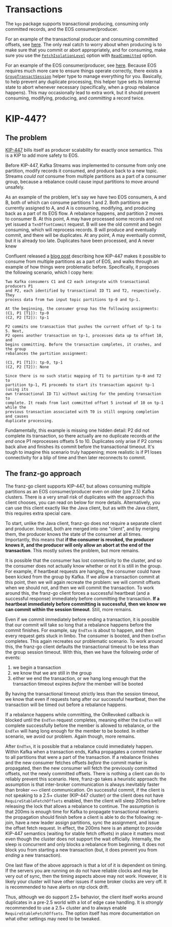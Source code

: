 Transactions
===

The `kgo` package supports transactional producing, consuming only committed
records, and the EOS consumer/producer.

For an example of the transactional producer and consuming committed offsets,
see [here](../examples/transactions/produce_and_consume). The only real catch
to worry about when producing is to make sure that you commit or abort
appropriately, and for consuming, make sure you use the
[`FetchIsolationLevel`][1] option with [`ReadCommitted`][2] option.

[1]: https://pkg.go.dev/github.com/LSparkzwz/franz-go/pkg/kgo#FetchIsolationLevel
[2]: https://pkg.go.dev/github.com/LSparkzwz/franz-go/pkg/kgo#ReadCommitted

For an example of the EOS consumer/producer, see
[here](../examples/transactions/eos). Because EOS requires much more care to
ensure things operate correctly, there exists a [`GroupTransactSession`][3] helper
type to manage everything for you. Basically, to help prevent any duplicate
processing, this helper type sets its internal state to abort whenever
necessary (specifically, when a group rebalance happens). This may occasionally
lead to extra work, but it should prevent consuming, modifying, producing, and
_committing_ a record twice.

[3]: https://pkg.go.dev/github.com/LSparkzwz/franz-go/pkg/kgo#GroupTransactSession

KIP-447?
===

## The problem
 
[KIP-447](https://cwiki.apache.org/confluence/display/KAFKA/KIP-447%3A+Producer+scalability+for+exactly+once+semantics)
bills itself as producer scalability for exactly once semantics. This
is a KIP to add more safety to EOS.

Before KIP-447, Kafka Streams was implemented to consume from only one
partition, modify records it consumed, and produce back to a new topic. Streams
_could not_ consume from multiple partitions as a part of a consumer group,
because a rebalance could cause input partitions to move around unsafely.

As an example of the problem, let's say we have two EOS consumers, A and B,
both of which can consume partitions 1 and 2. Both partitions are currently
assigned to A, and A is consuming, modifying, and producing back as a part of
its EOS flow. A rebalance happens, and partition 2 moves to consumer B. At this
point, A may have processed some records and not yet issued a `TxnOffsetCommit`
request. B will see the old commit and begin consuming, which will reprocess
records. B will produce and eventually commit, and there will be duplicates.
At any point, A may eventually commit, but it is already too late. Duplicates
have been processed, and A never knew

Confluent released a [blog
post](https://www.confluent.io/blog/simplified-robust-exactly-one-semantics-in-kafka-2-5/#client-api-simplification)
describing how KIP-447 makes it possible to consume from multiple partitions as
a part of EOS, and walks through an example of how things were problematic
before. Specifically, it proposes the following scenario, which I copy here:

```
Two Kafka consumers C1 and C2 each integrate with transactional producers P1
and P2, each identified by transactional ID T1 and T2, respectively. They
process data from two input topic partitions tp-0 and tp-1. 

At the beginning, the consumer group has the following assignments: 
(C1, P1 [T1]): tp-0 
(C2, P2 [T2]): tp-1 

P2 commits one transaction that pushes the current offset of tp-1 to 5. Next,
P2 opens another transaction on tp-1, processes data up to offset 10, and
begins committing. Before the transaction completes, it crashes, and the group
rebalances the partition assignment: 

(C1, P1 [T1]): tp-0, tp-1 
(C2, P2 [T2]): None 

Since there is no such static mapping of T1 to partition tp-0 and T2 to
partition tp-1, P1 proceeds to start its transaction against tp-1 (using its
own transactional ID T1) without waiting for the pending transaction to
complete. It reads from last committed offset 5 instead of 10 on tp-1 while the
previous transaction associated with T0 is still ongoing completion and causes
duplicate processing.
```

Fundamentally, this example is missing one hidden detail: P2 did not complete
its transaction, so there actually are no duplicate records _at the end_ once
P1 reprocesses offsets 5 to 10. Duplicates only arise if P2 comes back alive
and finishes its commit before the transactional timeout. It's tough to imagine
this scenario truly happening; more realistic is if P1 loses connectivity for a
blip of time and then later reconnects to commit.

## The franz-go approach

The franz-go client supports KIP-447, but allows consuming multiple partitions
as an EOS consumer/producer even on older (pre 2.5) Kafka clusters. There is
a very small risk of duplicates with the approach this client chooses, you can
read on below for more details. Alternatively, you can use this client exactly
like the Java client, but as with the Java client, this requires extra special
care.

To start, unlike the Java client, franz-go does not require a separate client
and producer. Instead, both are merged into one "client", and by merging them,
the producer knows the state of the consumer at all times. Importantly, this
means that **if the consumer is revoked, the producer knows it, and the
producer will only allow an abort at the end of the transaction**. This mostly
solves the problem, but more remains.

It is possible that the consumer has lost connectivity to the cluster, and so
the consumer does not actually know whether or not it is still in the group.
For example, if heartbeat requests are hanging, the consumer could have been
kicked from the group by Kafka. If we allow a transaction commit at this point,
then we will again recreate the problem: we will commit offsets when we should
not, and then we will commit the transaction. To work around this, the franz-go
client forces a successful heartbeat (and a successful response) immediately
before committing the transaction. **If a heartbeat immediately before
committing is successful, then we know we can commit within the session
timeout**. Still, more remains.

Even if we commit immediately before ending a transaction, it is possible that
our commit will take so long that a rebalance happens before the commit
finishes. For example, say `EndTxn` is about to happen, and then every request
gets stuck in limbo. The consumer is booted, and then `EndTxn` completes. This
again recreates our problematic scenario. To work around this, the franz-go
client defaults the transactional timeout to be less than the group session
timeout. With this, then we have the following order of events:

1) we begin a transaction  
2) we know that we are still in the group  
3) either we end the transaction, or we hang long enough that the transaction timeout expires _before_ the member will be booted  

By having the transactional timeout strictly less than the session timeout,
we know that even if requests hang after our successful heartbeat, then
the transaction will be timed out before a rebalance happens.

If a rebalance happens while committing, the OnRevoked callback is blocked
until the `EndTxn` request completes, meaning either the `EndTxn` will complete
successfully before the member is allowed to rebalance, or the `EndTxn` will
hang long enough for the member to be booted. In either scenario, we avoid our
problem. Again though, more remains.

After `EndTxn`, it is possible that a rebalance could immediately happen.
Within Kafka when a transaction ends, Kafka propagates a commit marker to all
partitions that were a part of the transaction. If a rebalance finishes and the
new consumer fetches offsets _before_ the commit marker is propagated, then the
new consumer will fetch the previously committed offsets, not the newly
committed offsets. There is nothing a client can do to reliably prevent this
scenario. Here, franz-go takes a heuristic approach: the assumption is that
inter-broker communication is always inevitably faster than broker `<=>` client
communication. On successful commit, if the client is not speaking to a 2.5+
cluster (KIP-447 cluster) _or_ the client does not have
`RequireStableFetchOffsets` enabled, then the client will sleep 200ms before
releasing the lock that allows a rebalance to continue. The assumption is that
200ms is enough time for Kafka to propagate transactional markers: the
propagation should finish before a client is able to do the following: re-join,
have a new leader assign partitions, sync the assignment, and issue the offset
fetch request. In effect, the 200ms here is an attempt to provide KIP-447
semantics (waiting for stable fetch offsets) in place it matters most even
though the cluster does not support the wait officially. Internally, the sleep
is concurrent and only blocks a rebalance from beginning, it does not block
you from starting a new transaction (but, it does prevent you from _ending_
a new transaction).

One last flaw of the above approach is that a lot of it is dependent on timing.
If the servers you are running on do not have reliable clocks and may be very
out of sync, then the timing aspects above may not work. However, it is likely
your cluster will have other issues if some broker clocks are very off. It is
recommended to have alerts on ntp clock drift.

Thus, although we do support 2.5+ behavior, the client itself works around
duplicates in a pre-2.5 world with a lot of edge case handling. It is
_strongly_ recommended to use a 2.5+ cluster and to always enable
`RequireStableFetchOffsets`. The option itself has more documentation on
what other settings may need to be tweaked.
